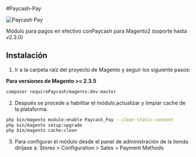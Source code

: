 #Paycash-Pay

![Paycash Pay](https://realvirtual.com.mx/wp-content/uploads/2022/01/paycash_pay.png)

Módulo para pagos en efectivo conPaycash para Magento2 (soporte hasta v2.3.0)


## Instalación

1. Ir a la carpeta raíz del proyecto de Magento y seguir los siguiente pasos:


**Para versiones de Magento >= 2.3.5**
```bash
composer requirePaycash/magento:dev-master
```

2. Después se procede a habilitar el módulo,actualizar y limpiar cache de la plataforma.

```bash    
php bin/magento module:enable Paycash_Pay --clear-static-content
php bin/magento setup:upgrade
php bin/magento cache:clean
```

3. Para configurar el módulo desde el panel de administración de la tienda diríjase a: Stores > Configuration > Sales > Payment Methods
